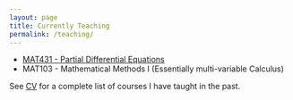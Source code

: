 ```yaml
---
layout: page
title: Currently Teaching
permalink: /teaching/
---
```


* [MAT431 - Partial Differential Equations](MAT431/)
* MAT103 - Mathematical Methods I (Essentially multi-variable Calculus)

<p class="message">
See <a href="/CV-AjitKumar.pdf" target="_blank"> CV</a> for a complete list of courses I have taught in the past.
</p>
